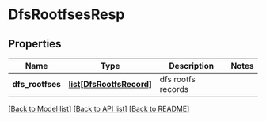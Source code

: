 # DfsRootfsesResp

## Properties
Name | Type | Description | Notes
------------ | ------------- | ------------- | -------------
**dfs_rootfses** | [**list[DfsRootfsRecord]**](DfsRootfsRecord.md) | dfs rootfs records | 

[[Back to Model list]](../README.md#documentation-for-models) [[Back to API list]](../README.md#documentation-for-api-endpoints) [[Back to README]](../README.md)


